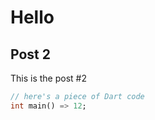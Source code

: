 # Hello

## Post 2

This is the post #2

```dart
// here's a piece of Dart code
int main() => 12;
```


